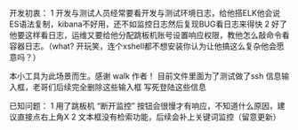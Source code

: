
开发初衷： 
1 开发与测试人员经常要看开发与测试环境日志，给他搭ELK他会说ES语法复制，kibana不好用，还不如监控日志然后复现BUG看日志来得快
2 好了他要这样看日志，运维又要给他分配跳板机账号设置响应权限，教他怎么敲命令看容器日志。（what? 开玩笑，连个xshell都不想安装你认为让他搞这么复杂他会愿意吗？）

本小工具为此场景而生。感谢 walk 作者！
目前文件里面为了测试做了ssh 信息输入框，老哥们后续完全删除这些输入框 写死登陆这些信息

已知问题： 
1 用了跳板机 “断开监控” 按钮会很慢才有响应，不知道什么原因，建议直接点右上角X
2 文本框没有检索功能，后续会补上关键词监控（留意更新）

 
